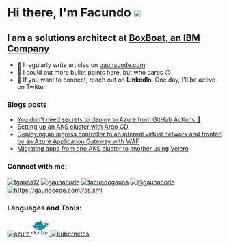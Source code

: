 # Hi there, I'm Facundo <img src="https://github.com/TheDudeThatCode/TheDudeThatCode/blob/master/Assets/Hi.gif" width="29px">
## I am a solutions architect at [BoxBoat, an IBM Company](https://github.com/boxboat)

- 📝 I regularly write articles on [gaunacode.com](gaunacode.com)
- 🙂 I could put more bullet points here, but who cares 🙃
- 📧 If you want to connect, reach out on **LinkedIn**. One day, I'll be active on Twitter.

### Blogs posts
<!-- BLOG-POST-LIST:START -->
- [You don&#39;t need secrets to deploy to Azure from GitHub Actions 🤯](https://gaunacode.com/you-dont-need-secrets-to-deploy-to-azure-from-github-actions)
- [Setting up an AKS cluster with Argo CD](https://gaunacode.com/setting-up-an-aks-cluster-with-argo-cd)
- [Deploying an ingress controller to an internal virtual network and fronted by an Azure Application Gateway with WAF](https://gaunacode.com/deploying-an-ingress-controller-to-an-internal-virtual-network-and-fronted-by-an-azure-application-gateway-with-waf)
- [Migrating apps from one AKS cluster to another using Velero](https://gaunacode.com/migrating-apps-from-one-aks-cluster-to-another-using-velero)
<!-- BLOG-POST-LIST:END -->

<h3 align="left">Connect with me:</h3>
<p align="left">
<a href="https://dev.to/fgauna12" target="blank"><img align="center" src="https://raw.githubusercontent.com/rahuldkjain/github-profile-readme-generator/master/src/images/icons/Social/devto.svg" alt="fgauna12" height="30" width="40" /></a>
<a href="https://twitter.com/gaunacode" target="blank"><img align="center" src="https://raw.githubusercontent.com/rahuldkjain/github-profile-readme-generator/master/src/images/icons/Social/twitter.svg" alt="gaunacode" height="30" width="40" /></a>
<a href="https://linkedin.com/in/facundogauna" target="blank"><img align="center" src="https://raw.githubusercontent.com/rahuldkjain/github-profile-readme-generator/master/src/images/icons/Social/linked-in-alt.svg" alt="facundogauna" height="30" width="40" /></a>
<a href="https://hashnode.com/@gaunacode" target="blank"><img align="center" src="https://raw.githubusercontent.com/rahuldkjain/github-profile-readme-generator/master/src/images/icons/Social/hashnode.svg" alt="@gaunacode" height="30" width="40" /></a>
<a href="/https://gaunacode.com/rss.xml" target="blank"><img align="center" src="https://raw.githubusercontent.com/rahuldkjain/github-profile-readme-generator/master/src/images/icons/Social/rss.svg" alt="https://gaunacode.com/rss.xml" height="30" width="40" /></a>
</p>

<h3 align="left">Languages and Tools:</h3>
<p align="left"> <a href="https://azure.microsoft.com/en-in/" target="_blank" rel="noreferrer"> <img src="https://www.vectorlogo.zone/logos/microsoft_azure/microsoft_azure-icon.svg" alt="azure" width="40" height="40"/> </a> <a href="https://www.docker.com/" target="_blank" rel="noreferrer"> <img src="https://raw.githubusercontent.com/devicons/devicon/master/icons/docker/docker-original-wordmark.svg" alt="docker" width="40" height="40"/> </a> <a href="https://kubernetes.io" target="_blank" rel="noreferrer"> <img src="https://www.vectorlogo.zone/logos/kubernetes/kubernetes-icon.svg" alt="kubernetes" width="40" height="40"/> </a> </p>
